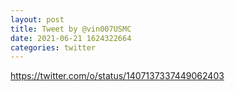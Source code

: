 ```yaml
--- 
layout: post 
title: Tweet by @vin007USMC 
date: 2021-06-21 1624322664 
categories: twitter 
--- 
```

https://twitter.com/o/status/1407137337449062403